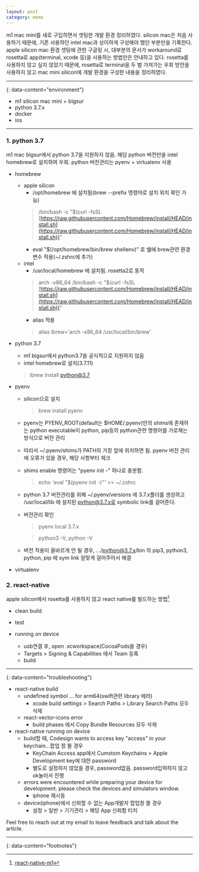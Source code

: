 ```yaml
---
layout: post
category: memo
---
```


m1 mac mini를 새로 구입하면서 셋팅한 개발 환경 정리하였다. silicon mac은 처음 사용하기 때문에, 기존 사용하던 intel mac과 상이하게 구성해야 했던 부분만을 기록한다.
apple silicon mac 환경 셋팅에 관한 구글링 시, 대부분의 문서가 workaround로 rosetta로 app(terminal, xcode 등)을 사용하는 방법만은 안내하고 있다.
rosetta를 사용하지 않고 싶지 않았기 때문에, rosetta로 terminal을 두 벌 가져가는 우회 방안을 사용하지 않고 mac mini silicon에 개발 환경을 구성한 내용을 정리하였다.

---
{: data-content="environment"}

- m1 silicon mac mini + bigsur
- python 3.7.x
- docker
- ios

---

### 1. python 3.7
m1 mac bigsur에서 python 3.7을 지원하지 않음. 해당 python 버전만을 intel homebrew로 설치하여 우회. python 버전관리는 pyenv + virtualenv 사용

- homebrew
    - apple silicon
        - /opt/homebrew 에 설치됨(brew --prefix 명령어로 설치 위치 확인 가능)
        > /bin/bash \-c "$(curl \-fsSL [https://raw.githubusercontent.com/Homebrew/install/HEAD/install.sh](https://raw.githubusercontent.com/Homebrew/install/HEAD/install.sh))"
        - eval "$(/opt/homebrew/bin/brew shellenv)" 로 쉘에 brew관련 환경변수 적용(~/.zshrc에 추가)
    - intel
        - /usr/local/homebrew 에 설치됨. rosetta2로 동작
        > arch -x86_64 /bin/bash \-c "$(curl \-fsSL [https://raw.githubusercontent.com/Homebrew/install/HEAD/install.sh](https://raw.githubusercontent.com/Homebrew/install/HEAD/install.sh))"
        - alias 적용
        > alias ibrew='arch -x86_64 /usr/local/bin/brew'

- python 3.7
    - m1 bigsur에서 python3.7을 공식적으로 지원하지 않음
    - intel homebrew로 설치(3.7.11) 
    > ibrew install python@3.7

- pyenv
    - silicon으로 설치
        > brew install pyenv
    - pyenv는 PYENV_ROOT(default는 $HOME/.pyenv)안의 shims에 존재하는 python executable이 python, pip등의 python관련 명령어를 가로채는 방식으로 버전 관리
    - 따라서 ~/.pyenv/shims가 PATH의 가장 앞에 위치하면 됨. pyenv 버전 관리에 오류가 있을 경우, 해당 사항부터 체크
    - shims enable 명령어는 "pyenv init -" 하나로 충분함.
        > echo 'eval "$(pyenv init -)"' >> ~/.zshrc
    - python 3.7 버전관리를 위해 ~/.pyenv/versions 에 3.7.x폴더를 생성하고 /usr/local/lib 에 설치된 python@3.7.x로 symbolic link를 걸어준다. 
    - 버전관리 확인
        > pyenv local 3.7.x

        > python3 -V, python -V
    - 버전 적용이 올바르게 안 될 경우, .../python@3.7.x/bin 의 pip3, python3, python, pip 에 sym link 알맞게 걸어주어서 해결 

- virtualenv


### 2. react-native
apple silicon에서 rosetta를 사용하지 않고 react native를 빌드하는 방법[^1]
* clean build
- test

- running on device
    - usb연결 후, open .xcworkspace(CocoaPods쓸 경우)
    - Targets > Signing & Capabilities 에서 Team 등록
    - build 

---
{: data-content="troubleshooting"}

- react-native build
    - undefined symbol ... for arm64(swift관련 library 에러)
        - xcode build settings > Search Paths > Library Search Paths 모두 삭제
    - react-vector-icons error
        - build phases 에서 Copy Bundle Resources 모두 삭제 
- react-native running on device
    - build할 때, Codesign wants to access key "access" in your keychain...팝업 창 뜰 경우
        - KeyChain Access app에서 Cumstom Keychains > Apple Development key에 대한 password
        - 별도로 설정하지 않았을 경우, password없음. password입력하지 않고 ok눌러서 진행
    - errors were encountered while preparing your device for development. please check the devices and simulators window.
        - iphone 재시동
    - device(iphone)에서 신뢰할 수 없는 App개발자 팝업창 뜰 경우
        - 설정 > 일반 > 기기관리 > 해당 App 신뢰함 터치

Feel free to reach out at my email to leave feedback and talk about the article.

---
{: data-content="footnotes"}

[^1]: [react-native-m1](https://github.com/aiba/react-native-m1)
